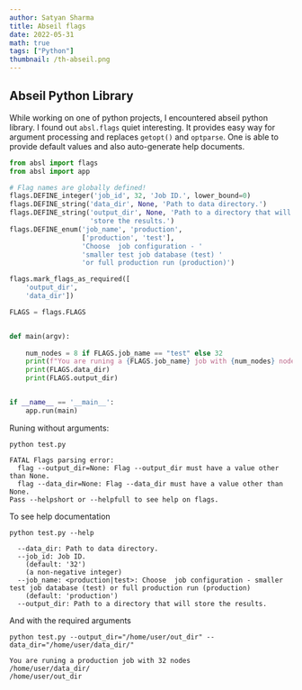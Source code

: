 ```yaml
---
author: Satyan Sharma
title: Abseil flags
date: 2022-05-31
math: true
tags: ["Python"]
thumbnail: /th-abseil.png
---
```


## Abseil Python Library

While working on one of python projects, I encountered abseil python library. I found 
out `absl.flags` quiet interesting. It provides easy way for argument processing 
and replaces `getopt()` and `optparse`. One is able to provide default values and also
auto-generate help documents. 

```python
from absl import flags
from absl import app

# Flag names are globally defined!
flags.DEFINE_integer('job_id', 32, 'Job ID.', lower_bound=0)
flags.DEFINE_string('data_dir', None, 'Path to data directory.')
flags.DEFINE_string('output_dir', None, 'Path to a directory that will '
                    'store the results.')
flags.DEFINE_enum('job_name', 'production',
                  ['production', 'test'],
                  'Choose  job configuration - '
                  'smaller test job database (test) '
                  'or full production run (production)')

flags.mark_flags_as_required([
    'output_dir',
    'data_dir'])

FLAGS = flags.FLAGS


def main(argv):
    
    num_nodes = 8 if FLAGS.job_name == "test" else 32
    print(f"You are runing a {FLAGS.job_name} job with {num_nodes} nodes")
    print(FLAGS.data_dir)
    print(FLAGS.output_dir)


if __name__ == '__main__':
    app.run(main)

```

Runing without arguments:

```
python test.py

FATAL Flags parsing error:
  flag --output_dir=None: Flag --output_dir must have a value other than None.
  flag --data_dir=None: Flag --data_dir must have a value other than None.
Pass --helpshort or --helpfull to see help on flags.
```

To see help documentation
```
python test.py --help

  --data_dir: Path to data directory.
  --job_id: Job ID.
    (default: '32')
    (a non-negative integer)
  --job_name: <production|test>: Choose  job configuration - smaller test job database (test) or full production run (production)
    (default: 'production')
  --output_dir: Path to a directory that will store the results.
```

And with the required arguments

```
python test.py --output_dir="/home/user/out_dir" --data_dir="/home/user/data_dir/"

You are runing a production job with 32 nodes
/home/user/data_dir/
/home/user/out_dir
```
